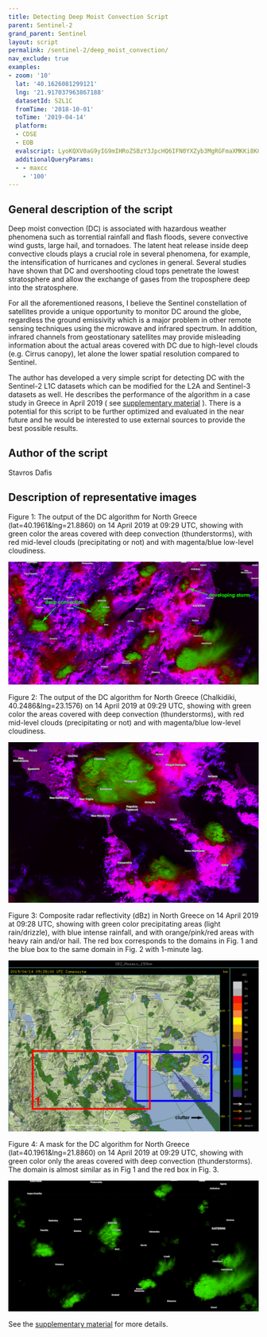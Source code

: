 ```yaml
---
title: Detecting Deep Moist Convection Script
parent: Sentinel-2
grand_parent: Sentinel
layout: script
permalink: /sentinel-2/deep_moist_convection/
nav_exclude: true
examples:
- zoom: '10'
  lat: '40.1626081299121'
  lng: '21.917037963867188'
  datasetId: S2L1C
  fromTime: '2018-10-01'
  toTime: '2019-04-14'
  platform:
  - CDSE
  - EOB
  evalscript: LyoKQXV0aG9yIG9mIHRoZSBzY3JpcHQ6IFN0YXZyb3MgRGFmaXMKKi8KCmZ1bmN0aW9uIFMgKGEgLCBiKSB7IHJldHVybiBhIC0gYiB9OwoKbGV0IGdhaW4gPSAyLjU7Cgp2YXIgTUlEQ0wgPSBTKEIwOCwgQjA5KSAKdmFyIERDID0gUyhCMTAsIEIxMikgICAgCnZhciBMT1dDTCA9IFMoQjExLCBCMTApICAgIAoKcmV0dXJuIFtNSURDTCwgREMsIExPV0NMXS5tYXAoYSA9PiBnYWluICogYSk7Cg==
  additionalQueryParams:
  - - maxcc
    - '100'
---
```


## General description of the script

Deep moist convection (DC) is associated with hazardous weather phenomena such as torrential rainfall and flash floods, severe convective wind gusts, large hail, and tornadoes. The latent heat release inside deep convective clouds plays a crucial role in several phenomena, for example, the intensification of hurricanes and cyclones in general. Several studies have shown that DC and overshooting cloud tops penetrate the lowest stratosphere and allow the exchange of gases from the troposphere deep into the stratosphere. 

For all the aforementioned reasons, I believe the Sentinel constellation of satellites provide a unique opportunity to monitor DC around the globe, regardless the ground emissivity which is a major problem in other remote sensing techniques using the microwave and infrared spectrum. In addition, infrared channels from geostationary satellites may provide misleading information about the actual areas covered with DC due to high-level clouds (e.g. Cirrus canopy), let alone the lower spatial resolution compared to Sentinel.

The author has developed a very simple script for detecting DC with the Sentinel-2 L1C datasets which can be modified for the L2A and Sentinel-3 datasets as well. He describes the performance of the algorithm in a case study in Greece in April 2019 ( see [supplementary material](supplementary_material.pdf) ). There is a potential for this script to be further optimized and evaluated in the near future and he would be interested to use external sources to provide the best possible results.

## Author of the script

Stavros Dafis

## Description of representative images

Figure 1: The output of the DC algorithm for North Greece (lat=40.1961&lng=21.8860) on 14 April 2019 at 09:29 UTC, showing with green color the areas covered with deep convection (thunderstorms), with red mid-level clouds (precipitating or not) and with magenta/blue low-level cloudiness.

![Detecting Deep Moist Convection Script figure 1](fig/fig1.jpg)

Figure 2: The output of the DC algorithm for North Greece (Chalkidiki, 40.2486&lng=23.1576) on 14 April 2019 at 09:29 UTC, showing with green color the areas covered with deep convection (thunderstorms), with red mid-level clouds (precipitating or not) and with magenta/blue low-level cloudiness.

![Detecting Deep Moist Convection Script figure 2](fig/fig2.png)

Figure 3: Composite radar reflectivity (dBz) in North Greece on 14 April 2019 at 09:28 UTC, showing with green color precipitating areas (light rain/drizzle), with blue intense rainfall, and with orange/pink/red areas with heavy rain and/or hail. The red box corresponds to the domains in Fig. 1 and the blue box to the same domain in Fig. 2 with 1-minute lag.

![Detecting Deep Moist Convection Script figure 3](fig/fig3.jpg)

Figure 4: A mask for the DC algorithm for North Greece (lat=40.1961&lng=21.8860) on 14 April 2019 at 09:29 UTC, showing with green color only the areas covered with deep convection (thunderstorms). The domain is almost similar as in Fig 1 and the red box in Fig. 3.

![Detecting Deep Moist Convection Script figure 4](fig/fig4.png)

See the [supplementary material](supplementary_material.pdf) for more details.

